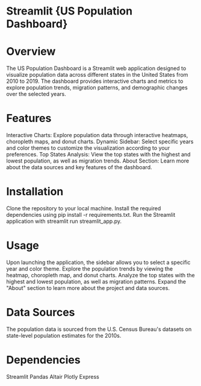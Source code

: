 # Streamlit {US Population Dashboard}

# Overview
The US Population Dashboard is a Streamlit web application designed to visualize population data across different states in the United States from 2010 to 2019. The dashboard provides interactive charts and metrics to explore population trends, migration patterns, and demographic changes over the selected years.

# Features
Interactive Charts: Explore population data through interactive heatmaps, choropleth maps, and donut charts.
Dynamic Sidebar: Select specific years and color themes to customize the visualization according to your preferences.
Top States Analysis: View the top states with the highest and lowest population, as well as migration trends.
About Section: Learn more about the data sources and key features of the dashboard.

# Installation
Clone the repository to your local machine.
Install the required dependencies using pip install -r requirements.txt.
Run the Streamlit application with streamlit run streamlit_app.py.

# Usage
Upon launching the application, the sidebar allows you to select a specific year and color theme.
Explore the population trends by viewing the heatmap, choropleth map, and donut charts.
Analyze the top states with the highest and lowest population, as well as migration patterns.
Expand the "About" section to learn more about the project and data sources.

# Data Sources
The population data is sourced from the U.S. Census Bureau's datasets on state-level population estimates for the 2010s.

# Dependencies
Streamlit
Pandas
Altair
Plotly Express
